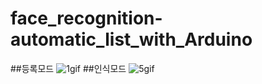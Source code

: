 # face_recognition-automatic_list_with_Arduino
##등록모드
![1gif](https://user-images.githubusercontent.com/32289565/193453204-5f0a700d-0c61-4d66-93fd-4c00b10b3deb.gif)
##인식모드
![5gif](https://user-images.githubusercontent.com/32289565/193453219-3e4a0252-33cf-4878-ae40-d5da1bee214e.gif)

